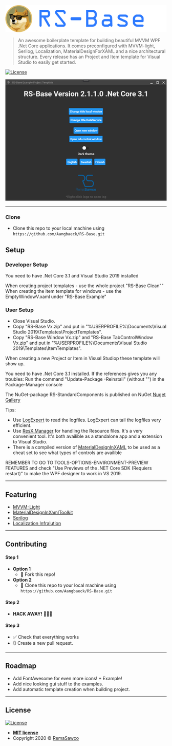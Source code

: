 ![RS-Base](Etc/LogoRSBase.png) 

> An awesome boilerplate template for building beautiful MVVM WPF .Net Core applications.
> It comes preconfigured with MVVM-light, Serilog, Localization, MaterialDesignForXAML and a nice architectural structure.
> Every release has an Project and Item template for Visual Studio to easily get started.

[![License](http://img.shields.io/:license-mit-blue.svg?style=flat-square)](http://badges.mit-license.org)

[![Screenshot1](Etc/screenshot1.png)]()

---
### Clone
- Clone this repo to your local machine using `https://github.com/Aangbaeck/RS-Base.git`

## Setup

### Developer Setup
You need to have .Net Core 3.1 and Visual Studio 2019 installed

When creating project templates - use the whole project "RS-Base Clean""
When creating the item template for windows - use the EmptyWindowV.xaml under "RS-Base Example"

### User Setup
* Close Visual Studio.
* Copy "RS-Base Vx.zip" and put in "%USERPROFILE%\Documents\Visual Studio 2019\Templates\ProjectTemplates".
* Copy "RS-Base Window Vx.zip" and "RS-Base TabControlWindow Vx.zip" and put in "%USERPROFILE%\Documents\Visual Studio 2019\Templates\ItemTemplates".

When creating a new Project or Item in Visual Studiop these template will show up.

You need to have .Net Core 3.1 installed.
If the references gives you any troubles: Run the command "Update-Package -Reinstall" (without "") in the Package-Manager console

The NuGet-package RS-StandardComponents is published on NuGet [Nuget Gallery](https://www.nuget.org/packages/RS-StandardComponents)

Tips:
* Use [LogExpert](https://github.com/zarunbal/LogExpert) to read the logfiles. LogExpert can tail the logfiles very efficient.
* Use [ResX Manager](https://github.com/dotnet/ResXResourceManager) for handling the Resource files. It's a very convenient tool. It's both availible as a standalone app and a extension to Visual Studio.
* There is a compiled version of [MaterialDesignInXAML](https://github.com/MaterialDesignInXAML/MaterialDesignInXamlToolkit/releases) to be used as a cheat set to see what types of controls are availible

REMEMBER TO GO TO TOOLS-OPTIONS-ENVIRONMENT-PREVIEW FEATURES and check "Use Previews of the .NET Core SDK (Requiers restart)" to make the WPF designer to work in VS 2019.

---

## Featuring
- [MVVM-Light](https://github.com/lbugnion/mvvmlight)
- [MaterialDesignInXamlToolkit](https://github.com/MaterialDesignInXAML/MaterialDesignInXamlToolkit)
- [Serilog](https://github.com/serilog/serilog)
- [Localization Infralution](https://www.codeproject.com/Articles/35159/WPF-Localization-Using-RESX-Files)


---

## Contributing
#### Step 1
- **Option 1**
    - 🍴 Fork this repo!
- **Option 2**
    - 👯 Clone this repo to your local machine using `https://github.com/Aangbaeck/RS-Base.git`
#### Step 2
- **HACK AWAY!** 🔨🔨🔨

#### Step 3
- ✅ Check that everything works
- 🔃 Create a new pull request.

---
## Roadmap
* Add FontAwesome for even more icons! + Example!
* Add nice looking gui stuff to the examples.
* Add automatic template creation when building project.
---

## License
[![License](http://img.shields.io/:license-mit-blue.svg?style=flat-square)](http://badges.mit-license.org) 
- **[MIT license](http://opensource.org/licenses/mit-license.php)**
- Copyright 2020 © [RemaSawco](https://remasawco.se/)
